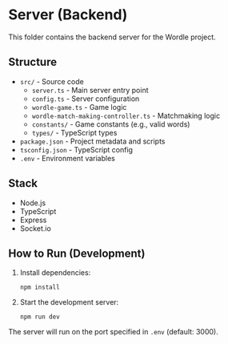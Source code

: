 # Server (Backend)

This folder contains the backend server for the Wordle project.

## Structure

- `src/` - Source code
  - `server.ts` - Main server entry point
  - `config.ts` - Server configuration
  - `wordle-game.ts` - Game logic
  - `wordle-match-making-controller.ts` - Matchmaking logic
  - `constants/` - Game constants (e.g., valid words)
  - `types/` - TypeScript types
- `package.json` - Project metadata and scripts
- `tsconfig.json` - TypeScript config
- `.env` - Environment variables

## Stack

- Node.js
- TypeScript
- Express
- Socket.io

## How to Run (Development)

1. Install dependencies:
   ```
   npm install
   ```
2. Start the development server:
   ```
   npm run dev
   ```

The server will run on the port specified in `.env` (default: 3000).
